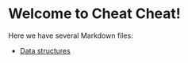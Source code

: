 # Welcome to Cheat Cheat!
Here we have several Markdown files:
- [Data structures](Algorithms_and_Data_Structure/Data%20structures.md)


